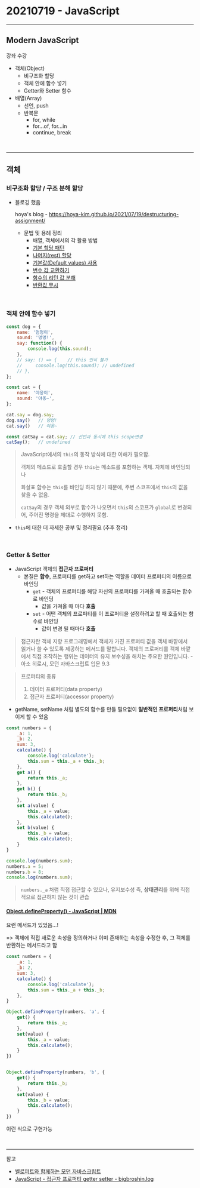 # 20210719 - JavaScript

---

## Modern JavaScript

강좌 수강

- 객체(Object)
  - 비구조화 할당
  - 객체 안에 함수 넣기
  - Getter와 Setter 함수
- 배열(Array)
  - 선언, push
  - 반복문
    - for, while
    - for...of, for...in
    - continue, break

<br>

---

## 객체

### 비구조화 할당 / 구조 분해 할당

- 블로깅 했음

  hoya's blog - https://hoya-kim.github.io/2021/07/19/destructuring-assignment/

  - 문법 및 용례 정리
    - 배열, 객체에서의 각 활용 방법
    - [기본 할당 패턴](https://hoya-kim.github.io/2021/07/19/destructuring-assignment/#%EA%B8%B0%EB%B3%B8-%ED%8C%A8%ED%84%B4)
    - [나머지(rest) 할당](https://hoya-kim.github.io/2021/07/19/destructuring-assignment/#%EB%82%98%EB%A8%B8%EC%A7%80-rest-%ED%95%A0%EB%8B%B9)
    - [기본값(Default values) 사용](https://hoya-kim.github.io/2021/07/19/destructuring-assignment/#%EA%B8%B0%EB%B3%B8%EA%B0%92-Default-values-%EC%82%AC%EC%9A%A9)
    - [변수 값 교환하기](https://hoya-kim.github.io/2021/07/19/destructuring-assignment/#%EB%B3%80%EC%88%98-%EA%B0%92-%EA%B5%90%ED%99%98%ED%95%98%EA%B8%B0)
    - [함수의 리턴 값 분해](https://hoya-kim.github.io/2021/07/19/destructuring-assignment/#%ED%95%A8%EC%88%98%EC%9D%98-%EB%A6%AC%ED%84%B4-%EA%B0%92-%EB%B6%84%ED%95%B4)
    - [반환값 무시](https://hoya-kim.github.io/2021/07/19/destructuring-assignment/#%EC%9D%BC%EB%B6%80-%EB%B0%98%ED%99%98%EA%B0%92-%EB%AC%B4%EC%8B%9C)



<br>

### 객체 안에 함수 넣기

```javascript
const dog = {
    name: '멈멍이',
    sound: '멍멍!',
    say: function() {
        console.log(this.sound);
    },
    // say: () => {    // this 인식 불가
    //     console.log(this.sound); // undefined
    // },
};

const cat = {
    name: '야옹이',
    sound: '야옹~',
};

cat.say = dog.say;
dog.say()	// 멍멍!
cat.say()	// 야옹~

const catSay = cat.say; // 선언과 동시에 this scope변경
catSay();	// undefined
```

> JavaScript에서의 `this`의 동작 방식에 대한 이해가 필요함.
>
> 객체의 메소드로 호출할 경우 `this`는 메소드를 포함하는 객체. 자체에 바인딩되나
>
> 화살표 함수는 `this`를 바인딩 하지 않기 때문에, 주변 스코프에서 `this`의 값을 찾을 수 없음.
> 
>
> `catSay`의 경우 객체 외부로 함수가 나오면서 `this`의 스코프가 `global`로 변경되어, 주어진 명령을 제대로 수행하지 못함.

- `this`에 대한 더 자세한 공부 및 정리필요 (추후 정리)



<br>

### Getter & Setter

- JavaScript 객체의 **접근자 프로퍼티** 
  - 본질은 **함수**, 프로퍼티를 get하고 set하는 역할을 데이터 프로퍼티의 이름으로 바인딩
    - `get` - 객체의 프로퍼티를 해당 자신의 프로퍼티를 가져올 때 호출되는 함수로 바인딩
      - 값을 가져올 때 마다 **호출**
    - `set` - 어떤 객체의 프로퍼티를 이 프로퍼티을 설정하려고 할 때 호출되는 함수로 바인딩
      - 값이 변경 될 때마다 **호출**

> 접근자란 객체 지향 프로그래밍에서 객체가 가진 프로퍼티 값을 객체 바깥에서 읽거나 쓸 수 있도록 제공하는 메서드를 말합니다. 객체의 프로퍼티를 객체 바깥에서 직접 조작하는 행위는 데이터의 유지 보수성을 해치는 주요한 원인입니다. - 아소 히로시, 모던 자바스크립트 입문 9.3

> 프로퍼티의 종류
>
> 	1. 데이터 프로퍼티(data property)
>  	2. 접근자 프로퍼티(accessor property)



- getName, setName 처럼 별도의 함수를 만들 필요없이 **일반적인 프로퍼티**처럼 보이게 할 수 있음

```javascript
const numbers = {
    _a: 1,
    _b: 2,
    sum: 3,
    calculate() {
        console.log('calculate');
        this.sum = this._a + this._b;
    },
    get a() {
        return this._a;
    },
    get b() {
        return this._b;
    },
    set a(value) {
        this._a = value;
        this.calculate();
    },
    set b(value) {
        this._b = value;
        this.calculate();
    }
}

console.log(numbers.sum);
numbers.a = 5;
numbers.b = 8;
console.log(numbers.sum);
```

> `numbers._a` 처럼 직접 접근할 수 있으나, 유지보수성 즉, **상태관리**를 위해 직접적으로 접근하지 않는 것이 관습



#### [Object.defineProperty() - JavaScript | MDN](https://developer.mozilla.org/ko/docs/Web/JavaScript/Reference/Global_Objects/Object/defineProperty)

요런 메서드가 있었음...!

=> 객체에 직접 새로운 속성을 정의하거나 이미 존재하는 속성을 수정한 후, 그 객체를 반환하는 메서드라고 함

```javascript
const numbers = {
    _a: 1,
    _b: 2,
    sum: 3,
    calculate() {
        console.log('calculate');
        this.sum = this._a + this._b;
    },
}

Object.defineProperty(numbers, 'a', {
    get() {
        return this._a;
    },
    set(value) {
        this._a = value;
        this.calculate();
    }
})


Object.defineProperty(numbers, 'b', {
    get() {
        return this._b;
    },
    set(value) {
        this._b = value;
        this.calculate();
    }
})
```

이런 식으로 구현가능

<br>

---

참고

- [벨로퍼트와 함께하는 모던 자바스크립트](https://learnjs.vlpt.us/basics/06-object.html)
- [JavaScript - 접근자 프로퍼티 getter setter - bigbroshin.log](https://velog.io/@bigbrothershin/JavaScript-%EC%A0%91%EA%B7%BC%EC%9E%90-%ED%94%84%EB%A1%9C%ED%8D%BC%ED%8B%B0-getter-setter)